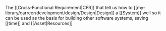 The [[Cross-Functional Requirement|CFR]] that tell us how to [[my-library/carreer/development/design/Design|Design]] a [[System]] well so it can be used as the basis for building other software systems, saving [[time]] and [[Asset|Resources]]
